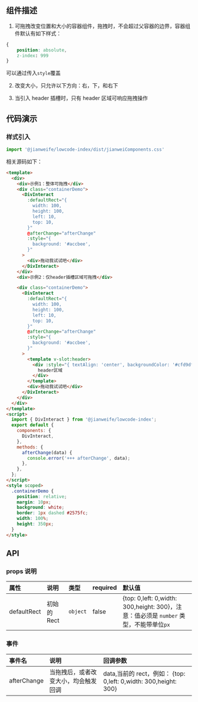 ## 组件描述

1. 可拖拽改变位置和大小的容器组件，拖拽时，不会超过父容器的边界，容器组件默认有如下样式：

```css
{
    position: absolute,
    z-index: 999
}

```

可以通过传入`style`覆盖

2. 改变大小，只允许以下方向：右，下，和右下

3. 当引入 header 插槽时，只有 header 区域可响应拖拽操作

## 代码演示

### 样式引入

```js
import '@jianweife/lowcode-index/dist/jianweiComponents.css'

```

<DivInteractDemo />

相关源码如下：

```html
<template>
  <div>
    <div>示例1：整体可拖拽</div>
    <div class="containerDemo">
      <DivInteract
        :defaultRect="{
          width: 100,
          height: 100,
          left: 10,
          top: 10,
        }"
        @afterChange="afterChange"
        :style="{
          background: '#accbee',
        }"
      >
        <div>拖动我试试吧</div>
      </DivInteract>
    </div>
    <div>示例2：仅header插槽区域可拖拽</div>

    <div class="containerDemo">
      <DivInteract
        :defaultRect="{
          width: 100,
          height: 100,
          left: 10,
          top: 10,
        }"
        @afterChange="afterChange"
        :style="{
          background: '#accbee',
        }"
      >
        <template v-slot:header>
          <div :style="{ textAlign: 'center', backgroundColor: '#cfd9df' }">
            header区域
          </div>
        </template>
        <div>拖动我试试吧</div>
      </DivInteract>
    </div>
  </div>
</template>
<script>
  import { DivInteract } from '@jianweife/lowcode-index';
  export default {
    components: {
      DivInteract,
    },
    methods: {
      afterChange(data) {
        console.error('+++ afterChange', data);
      },
    },
  };
</script>
<style scoped>
  .containerDemo {
    position: relative;
    margin: 10px;
    background: white;
    border: 1px dashed #2575fc;
    width: 100%;
    height: 350px;
  }
</style>
```

## API

### props 说明

| 属性        | 说明        | 类型     | required | 默认值                                                                                |
| :---------- | :---------- | :------- | :------- | :------------------------------------------------------------------------------------ |
| defaultRect | 初始的 Rect | `object` | false    | {top: 0,left: 0,width: 300,height: 300}，注意：值必须是 `number` 类型，不能带单位`px` |

### 事件

| 事件名      | 说明                                 | 回调参数                                                         |
| :---------- | :----------------------------------- | :--------------------------------------------------------------- |
| afterChange | 当拖拽后，或者改变大小，均会触发回调 | data,当前的 rect，例如： {top: 0,left: 0,width: 300,height: 300} |
